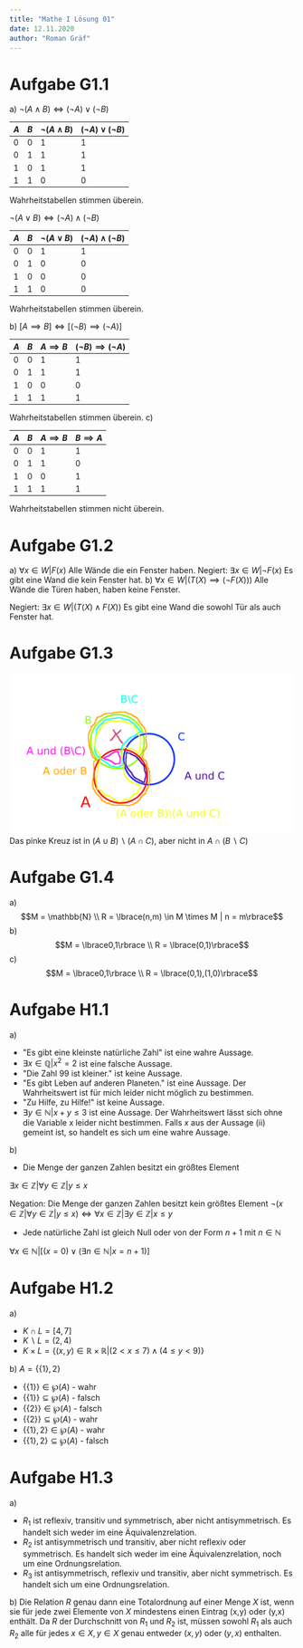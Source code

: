 ```yaml
---
title: "Mathe I Lösung 01"
date: 12.11.2020
author: "Roman Gräf"
---
```


# Aufgabe G1.1

a)
$\neg(A\land B)\iff (\neg A) \lor (\neg B)$

|$A$|$B$|$\neg(A\land B)$|$(\neg A) \lor (\neg B)$
|---|---|---|---|
| 0 | 0 | 1 | 1 |
| 0 | 1 | 1 | 1 |
| 1 | 0 | 1 | 1 |
| 1 | 1 | 0 | 0 |
Wahrheitstabellen stimmen überein.

$\neg(A\lor B)\iff (\neg A) \land (\neg B)$

|$A$|$B$|$\neg(A\lor B)$ | $(\neg A) \land (\neg B)$|
|---|---|---|---|
| 0 | 0 | 1 | 1 |
| 0 | 1 | 0 | 0 |
| 1 | 0 | 0 | 0 |
| 1 | 1 | 0 | 0 |
Wahrheitstabellen stimmen überein.

b)
$[A\implies B]\iff [(\neg B)\implies(\neg A)]$

|$A$|$B$ | $A \implies B$ | $(\neg B)\implies(\neg A)$ |
|---|---|---|---|
| 0 | 0 | 1 | 1 |
| 0 | 1 | 1 | 1 |
| 1 | 0 | 0 | 0 |
| 1 | 1 | 1 | 1 |
Wahrheitstabellen stimmen überein.
c)

|$A$|$B$|$A \implies B$|$B\implies A$|
|---|---|---|---|
| 0 | 0 | 1 | 1 |
| 0 | 1 | 1 | 0 |
| 1 | 0 | 0 | 1 |
| 1 | 1 | 1 | 1 |
Wahrheitstabellen stimmen nicht überein.

# Aufgabe G1.2

a) $\forall x \in W  | F(x)$
Alle Wände die ein Fenster haben.
Negiert:
$\exists x \in W | \neg F(x)$
Es gibt eine Wand die kein Fenster hat.
b) $\forall x \in W | (T(X)\implies(\neg F(X)))$
Alle Wände die Türen haben, haben keine Fenster.

Negiert:
$\exists x \in W | (T(X)\land  F(X))$
Es gibt eine Wand die sowohl Tür als auch Fenster hat.

# Aufgabe G1.3
![Venn Diagram](Uebung01VennDiagram.png)
Das pinke Kreuz ist in $(A\cup B)\backslash(A\cap C)$, aber nicht in $A \cap(B\backslash C)$

# Aufgabe G1.4

a)
$$M = \mathbb{N} \\
R = \lbrace(n,m) \in M \times M | n = m\rbrace$$
b)
$$M = \lbrace0,1\rbrace \\
R = \lbrace(0,1)\rbrace$$
c)
$$M = \lbrace0,1\rbrace \\
R = \lbrace(0,1),(1,0)\rbrace$$


# Aufgabe H1.1
a)

 - "Es gibt eine kleinste natürliche Zahl" ist eine wahre Aussage.
 - $\exists x \in \mathbb{Q} | x^2 = 2$ ist eine falsche Aussage.
 - "Die Zahl 99 ist kleiner." ist keine Aussage.
 - "Es gibt Leben auf anderen Planeten." ist eine Aussage. Der Wahrheitswert ist für mich leider nicht möglich zu bestimmen.
 - "Zu Hilfe, zu Hilfe!" ist keine Aussage.
 - $\exists y\in \mathbb{N} | x + y \leq 3$ ist eine Aussage. Der Wahrheitswert lässt sich ohne die Variable x leider nicht bestimmen. Falls $x$ aus der Aussage (ii) gemeint ist, so handelt es sich um eine wahre Aussage.

b)

 - Die Menge der ganzen Zahlen besitzt ein größtes Element

$\exists x \in \mathbb{Z} | \forall y \in \mathbb{Z} | y \leq x$

Negation: Die Menge der ganzen Zahlen besitzt kein größtes Element
$\neg (x \in \mathbb{Z} | \forall y \in \mathbb{Z} | y \leq x) \iff \forall x \in \mathbb{Z} | \exists y \in \mathbb{Z} | x \leq y$

 -  Jede natürliche Zahl ist gleich Null oder von der Form $n+1$ mit $n\in\mathbb{N}$

$\forall x \in \mathbb{N} | [(x = 0) \lor(\exists n \in \mathbb{N}|x = n + 1)]$

# Aufgabe H1.2

a)

 - $K\cap L = [4,7]$
 - $K\backslash L = (2,4)$
 - $K\times L = \lbrace(x,y)\in \mathbb{R}\times\mathbb{R}|(2<x\le 7)\land(4\le y < 9)\rbrace$

b) $A = \lbrace\lbrace 1\rbrace,2\rbrace$

 - $\lbrace\lbrace 1\rbrace\rbrace \in \wp(A)$ - wahr
 - $\lbrace\lbrace 1\rbrace\rbrace \subseteq \wp(A)$ - falsch
 - $\lbrace\lbrace 2\rbrace\rbrace \in \wp(A)$ - falsch
 - $\lbrace\lbrace 2\rbrace\rbrace \subseteq \wp(A)$ - wahr
 - $\lbrace\lbrace 1\rbrace,2\rbrace \in \wp(A)$ - wahr
 - $\lbrace\lbrace 1\rbrace,2\rbrace \subseteq \wp(A)$ - falsch

# Aufgabe H1.3

a)

 - $R_1$ ist reflexiv, transitiv und symmetrisch, aber nicht antisymmetrisch. Es handelt sich weder im eine Äquivalenzrelation.
 - $R_2$ ist antisymmetrisch und transitiv, aber nicht reflexiv oder symmetrisch. Es handelt sich weder im eine Äquivalenzrelation, noch um eine Ordnungsrelation.
 - $R_3$ ist antisymmetrisch, reflexiv und transitiv, aber nicht symmetrisch. Es handelt sich um eine Ordnungsrelation.


 b) Die Relation $R$ genau dann eine Totalordnung auf einer Menge $X$ ist, wenn sie für jede zwei Elemente von $X$ mindestens einen Eintrag (x,y) oder (y,x) enthält. Da $R$ der Durchschnitt von $R_1$ und $R_2$ ist, müssen sowohl $R_1$ als auch $R_2$ alle für jedes $x\in X,y\in X$ genau entweder $(x,y)$ oder $(y,x)$ enthalten.
